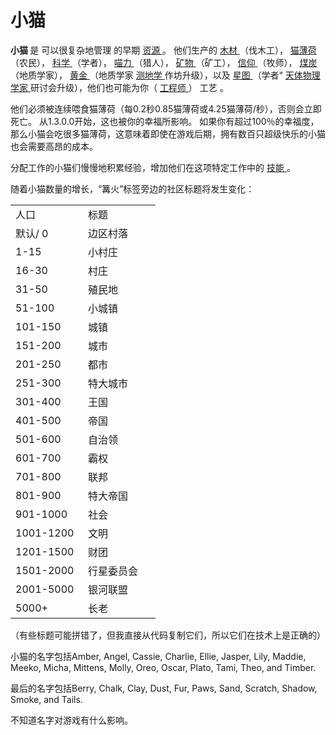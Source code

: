 # 小猫
<p>
  <strong>
        小猫
  </strong>
      是
      可以很复杂地管理
      的早期
  <a href="#Resources">
        资源
  </a>
      。
      他们生产的
  <a href="#wood">
        木材
  </a>
      （伐木工），
  <a href="?file=003-资源大全/01-猫薄荷">
        猫薄荷
  </a>
      （农民），
  <a href="#science">
        科学
  </a>
      （学者），
  <a href="#catpower">
        喵力
  </a>
      （猎人），
  <a href="#minerals">
        矿物
  </a>
      （矿工），
  <a href="?file=003-资源大全/16-信仰">
        信仰
  </a>
      （牧师），
  <a href="?file=003-资源大全/04-煤">
        煤炭
  </a>
      （地质学家），
  <a href="#Gold">
        黄金
  </a>
      （地质学家
  <a href="#workshop#Geodesy">
        测地学
  </a>
      作坊升级），以及
  <a href="?file=003-资源大全/19-星图">
        星图
  </a>
      （学者“
  <a href="#workshop#Astrophysicists">
        天体物理学家
  </a>
      研讨会升级），他们也可能为你（
  <a href="#engineer">
        工程师
  </a>
      ）
      工艺
      。
  <br style="clear:both">
</p>
<p>
      他们必须被连续喂食猫薄荷（每0.2秒0.85猫薄荷或4.25猫薄荷/秒），否则会立即死亡。
      从1.3.0.0开始，这也被你的幸福所影响。
      如果你有超过100％的幸福度，那么小猫会吃很多猫薄荷，这意味着即使在游戏后期，拥有数百只超级快乐的小猫也会需要高昂的成本。
</p>
<p>
      分配工作的小猫们慢慢地积累经验，增加他们在这项特定工作中的
  <a href="#skill">
        技能
  </a>
      。
</p>
<p>
      随着小猫数量的增长，“篝火”标签旁边的社区标题将发生变化：
</p>
<p>
</p>
<table class="wikitable">
  <tbody>
    <tr>
      <td class="em">
        <span style="display: block; width: 100px">
              人口
        </span>
      </td>
      <td class="em">
        <span style="display: block; width: 100px">
              标题
        </span>
      </td>
    </tr>
    <tr>
      <td>
            默认/ 0
      </td>
      <td>
            边区村落
      </td>
    </tr>
    <tr>
      <td>
            1-15
      </td>
      <td>
            小村庄
      </td>
    </tr>
    <tr>
      <td>
            16-30
      </td>
      <td>
            村庄
      </td>
    </tr>
    <tr>
      <td>
            31-50
      </td>
      <td>
            殖民地
      </td>
    </tr>
    <tr>
      <td>
            51-100
      </td>
      <td>
           小城镇
      </td>
    </tr>
    <tr>
      <td>
            101-150
      </td>
      <td>
            城镇
      </td>
    </tr>
    <tr>
      <td>
            151-200
      </td>
      <td>
            城市
      </td>
    </tr>
    <tr>
      <td>
            201-250
      </td>
      <td>
            都市
      </td>
    </tr>
    <tr>
      <td>
            251-300
      </td>
      <td>
            特大城市
      </td>
    </tr>
    <tr>
      <td>
            301-400
      </td>
      <td>
            王国
      </td>
    </tr>
    <tr>
      <td>
            401-500
      </td>
      <td>
            帝国
      </td>
    </tr>
    <tr>
      <td>
            501-600
      </td>
      <td>
            自治领
      </td>
    </tr>
    <tr>
      <td>
            601-700
      </td>
      <td>
            霸权
      </td>
    </tr>
    <tr>
      <td>
            701-800
      </td>
      <td>
            联邦
      </td>
    </tr>
    <tr>
      <td>
            801-900
      </td>
      <td>
            特大帝国
      </td>
    </tr>
    <tr>
      <td>
            901-1000
      </td>
      <td>
            社会
      </td>
    </tr>
    <tr>
      <td>
            1001-1200
      </td>
      <td>
            文明
      </td>
    </tr>
    <tr>
      <td>
            1201-1500
      </td>
      <td>
            财团
      </td>
    </tr>
    <tr>
      <td>
            1501-2000
      </td>
      <td>
            行星委员会
      </td>
    </tr>
    <tr>
      <td>
            2001-5000
      </td>
      <td>
            银河联盟
      </td>
    </tr>
    <tr>
      <td>
            5000+
      </td>
      <td>
            长老
      </td>
    </tr>
  </tbody>
</table>
<p>
</p>
<p>
      （有些标题可能拼错了，但我直接从代码复制它们，所以它们在技术上是正确的）
</p>
<p>
      小猫的名字包括Amber, Angel, Cassie, Charlie, Ellie, Jasper, Lily, Maddie, Meeko, Micha, Mittens, Molly, Oreo, Oscar, Plato, Tami, Theo, and Timber.
</p>
<p>
      最后的名字包括Berry, Chalk, Clay, Dust, Fur, Paws, Sand, Scratch, Shadow, Smoke, and Tails.
</p>
<p>
      不知道名字对游戏有什么影响。
</p>